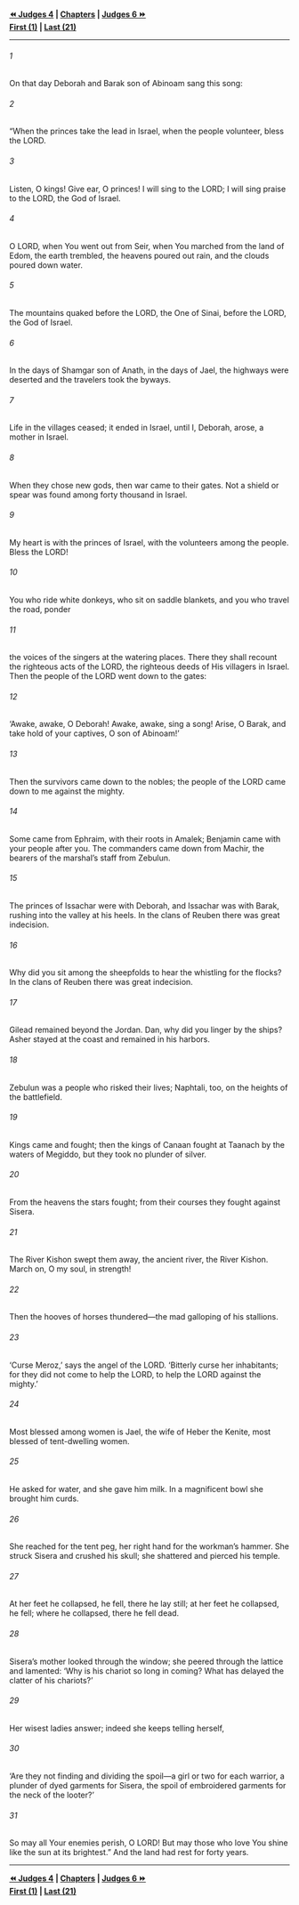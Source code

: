   
**[⏪ Judges 4](./Judges%204.md) | [Chapters](./_index.md) | [Judges 6 ⏩](./Judges%206.md)**  
**[First (1)](./Judges%201.md) | [Last (21)](./Judges%2021.md)**  
  
---  
  
###### 1  
On that day Deborah and Barak son of Abinoam sang this song:  
  
###### 2  
“When the princes take the lead in Israel, when the people volunteer, bless the LORD.  
  
###### 3  
Listen, O kings! Give ear, O princes! I will sing to the LORD; I will sing praise to the LORD, the God of Israel.  
  
###### 4  
O LORD, when You went out from Seir, when You marched from the land of Edom, the earth trembled, the heavens poured out rain, and the clouds poured down water.  
  
###### 5  
The mountains quaked before the LORD, the One of Sinai, before the LORD, the God of Israel.  
  
###### 6  
In the days of Shamgar son of Anath, in the days of Jael, the highways were deserted and the travelers took the byways.  
  
###### 7  
Life in the villages ceased; it ended in Israel, until I, Deborah, arose, a mother in Israel.  
  
###### 8  
When they chose new gods, then war came to their gates. Not a shield or spear was found among forty thousand in Israel.  
  
###### 9  
My heart is with the princes of Israel, with the volunteers among the people. Bless the LORD!  
  
###### 10  
You who ride white donkeys, who sit on saddle blankets, and you who travel the road, ponder  
  
###### 11  
the voices of the singers at the watering places. There they shall recount the righteous acts of the LORD, the righteous deeds of His villagers in Israel. Then the people of the LORD went down to the gates:  
  
###### 12  
‘Awake, awake, O Deborah! Awake, awake, sing a song! Arise, O Barak, and take hold of your captives, O son of Abinoam!’  
  
###### 13  
Then the survivors came down to the nobles; the people of the LORD came down to me against the mighty.  
  
###### 14  
Some came from Ephraim, with their roots in Amalek; Benjamin came with your people after you. The commanders came down from Machir, the bearers of the marshal’s staff from Zebulun.  
  
###### 15  
The princes of Issachar were with Deborah, and Issachar was with Barak, rushing into the valley at his heels. In the clans of Reuben there was great indecision.  
  
###### 16  
Why did you sit among the sheepfolds to hear the whistling for the flocks? In the clans of Reuben there was great indecision.  
  
###### 17  
Gilead remained beyond the Jordan. Dan, why did you linger by the ships? Asher stayed at the coast and remained in his harbors.  
  
###### 18  
Zebulun was a people who risked their lives; Naphtali, too, on the heights of the battlefield.  
  
###### 19  
Kings came and fought; then the kings of Canaan fought at Taanach by the waters of Megiddo, but they took no plunder of silver.  
  
###### 20  
From the heavens the stars fought; from their courses they fought against Sisera.  
  
###### 21  
The River Kishon swept them away, the ancient river, the River Kishon. March on, O my soul, in strength!  
  
###### 22  
Then the hooves of horses thundered—the mad galloping of his stallions.  
  
###### 23  
‘Curse Meroz,’ says the angel of the LORD. ‘Bitterly curse her inhabitants; for they did not come to help the LORD, to help the LORD against the mighty.’  
  
###### 24  
Most blessed among women is Jael, the wife of Heber the Kenite, most blessed of tent-dwelling women.  
  
###### 25  
He asked for water, and she gave him milk. In a magnificent bowl she brought him curds.  
  
###### 26  
She reached for the tent peg, her right hand for the workman’s hammer. She struck Sisera and crushed his skull; she shattered and pierced his temple.  
  
###### 27  
At her feet he collapsed, he fell, there he lay still; at her feet he collapsed, he fell; where he collapsed, there he fell dead.  
  
###### 28  
Sisera’s mother looked through the window; she peered through the lattice and lamented: ‘Why is his chariot so long in coming? What has delayed the clatter of his chariots?’  
  
###### 29  
Her wisest ladies answer; indeed she keeps telling herself,  
  
###### 30  
‘Are they not finding and dividing the spoil—a girl or two for each warrior, a plunder of dyed garments for Sisera, the spoil of embroidered garments for the neck of the looter?’  
  
###### 31  
So may all Your enemies perish, O LORD! But may those who love You shine like the sun at its brightest.” And the land had rest for forty years.  
  
  
---  
  
**[⏪ Judges 4](./Judges%204.md) | [Chapters](./_index.md) | [Judges 6 ⏩](./Judges%206.md)**  
**[First (1)](./Judges%201.md) | [Last (21)](./Judges%2021.md)**  
  
